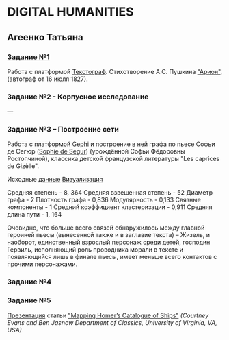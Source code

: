 # DIGITAL HUMANITIES
## Агеенко Татьяна
### [Задание №1](https://github.com/Tatiana-ageenko/ageenko/blob/master/Источник.xml)
Работа с платформой [Текстограф](http://textograf.ru/).
Стихотворение А.С. Пушкина ["Арион"](http://rvb.ru/pushkin/01text/01versus/0423_36/1827/0439.htm), (автограф от 16 июля 1827).
### Задание №2 - Корпусное исследование
––
### Задание №3 – Построение сети 
Работа с платформой [Gephi](https://gephi.org) и построение в ней графа по пьесе Софьи де Сегюр ([Sophie de Ségur](https://fr.wikipedia.org/wiki/Comtesse_de_Ségur)) (урождённой Софьи Фёдоровны Ростопчиной), классика детской французской литературы "Les caprices de Gizèlle".

Исходные [данные](https://github.com/Tatiana-ageenko/ageenko/blob/master/Les%20Caprices%20de%20Gisèle.csv)
[Визуализация](https://github.com/Tatiana-ageenko/ageenko/blob/master/Les%20Caprices%20de%20Gisèle.png)

Средняя степень - 8, 364
Средняя взвешенная степень - 52
Диаметр графа - 2
Плотность графа - 0,836
Модулярность - 0,133
Связные компоненты - 1
Средний коэффициент кластеризации - 0,911
Средняя длина пути - 1, 164

Очевидно, что больше всего связей обнаружилось между главной героиней пьесы (вынесенной также и в заглавие текста) – Жизель, и наоборот, единственный взрослый персонаж среди детей, господин Гервиль, исполняющий роль проводника морали в тексте и появляющийся лишь в финале пьесы, имеет меньше всего контактов с прочими персонажами. 

### Задание №4
### Задание №5
[Презентация](https://raw.githubusercontent.com/Tatiana-ageenko/ageenko/master/Агеенко%20.pptx) статьи ["Mapping Homer’s Catalogue of Ships"](https://cloud.mail.ru/public/HLmc/xdm7K3P2L/Mapping%20Homers%20Catalogue%20of%20Ships.pdf)
*(Courtney Evans and Ben Jasnow
Department of Classics, University of Virginia, VA, USA)*
